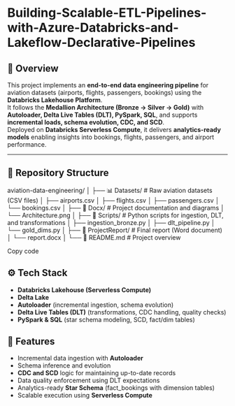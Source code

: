 # Building-Scalable-ETL-Pipelines-with-Azure-Databricks-and-Lakeflow-Declarative-Pipelines

## 📌 Overview  
This project implements an **end-to-end data engineering pipeline** for aviation datasets (airports, flights, passengers, bookings) using the **Databricks Lakehouse Platform**.  
It follows the **Medallion Architecture (Bronze → Silver → Gold)** with **Autoloader, Delta Live Tables (DLT), PySpark, SQL**, and supports **incremental loads, schema evolution, CDC, and SCD**.  
Deployed on **Databricks Serverless Compute**, it delivers **analytics-ready models** enabling insights into bookings, flights, passengers, and airport performance.  

---

## 📂 Repository Structure  

aviation-data-engineering/
│
├── 📊 Datasets/ # Raw aviation datasets (CSV files)
│ ├── airports.csv
│ ├── flights.csv
│ ├── passengers.csv
│ └── bookings.csv
│
├── 📜 Docx/ # Project documentation and diagrams
│ └── Architecture.png
│
├── 🐍 Scripts/ # Python scripts for ingestion, DLT, and transformations
│ ├── ingestion_bronze.py
│ ├── dlt_pipeline.py
│ └── gold_dims.py
│
├── 📑 ProjectReport/ # Final report (Word document)
│ └── report.docx
│
└── 📘 README.md # Project overview

Copy code


## ⚙️ Tech Stack  
- **Databricks Lakehouse (Serverless Compute)**  
- **Delta Lake**  
- **Autoloader** (incremental ingestion, schema evolution)  
- **Delta Live Tables (DLT)** (transformations, CDC handling, quality checks)  
- **PySpark & SQL** (star schema modeling, SCD, fact/dim tables)

## 🚀 Features  
- Incremental data ingestion with **Autoloader**  
- Schema inference and evolution  
- **CDC and SCD** logic for maintaining up-to-date records  
- Data quality enforcement using DLT expectations  
- Analytics-ready **Star Schema** (fact_bookings with dimension tables)  
- Scalable execution using **Serverless Compute**

